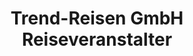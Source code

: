 ---
title: "Trend-Reisen GmbH Reiseveranstalter"
url: /wiefelstede/trend-reisen-gmbh-reiseveranstalter/
shop: Reisebüro
---